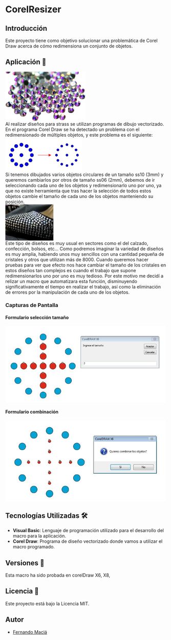 # CorelResizer

## Introducción

Este proyecto tiene como objetivo solucionar una problemática de Corel Draw acerca de cómo redimensiona un conjunto de objetos.

## Aplicación :gem:

<img src="static/img/strass.jpg" alt="Strass" width="250" style="display: block;"/>Al realizar diseños para strass se utilizan programas de dibujo vectorizado. En el programa Corel Draw se ha detectado un problema con el redimensionado de múltiples objetos, y este problema es el siguiente: 
<img src="static/img/imagen1.jpg" alt="Composición ss10" width="240" style="display: block;"/>
Si tenemos dibujados varios objetos circulares de un tamaño ss10 (3mm) y queremos cambiarlos por otros de tamaño ss06 (2mm), debemos de ir seleccionando cada uno de los objetos y redimensionarlo uno por uno, ya que no existe herramienta que tras hacer la selección de todos estos objetos cambie el tamaño de cada uno de los objetos manteniendo su posición. 
<img src="static/img/zapato.jpeg" alt="Zapato con strass" width="150" style="display: block;"/>
Este tipo de diseños es muy usual en sectores como el del calzado, confección, bolsos, etc... Como podremos imaginar la variedad de diseños es muy amplia, habiendo unos muy sencillos con una cantidad pequeña de cristales y otros que utilizan más de 8000. Cuando queremos hacer pruebas para ver que efecto nos hace cambiar el tamaño de los cristales en estos diseños tan complejos es cuando el trabajo que supone redimensionarlos uno por uno es muy tedioso. Por este motivo me decidí a relizar un macro que automatizara esta función, disminuyendo significativamente el tiempo en realizar el trabajo, así como la eliminación de errores por la manipulación de cada uno de los objetos.

### Capturas de Pantalla

#### Formulario selección tamaño
<img src="static/img/captura1.JPG" alt="Strass" width="500" style="display: block;"/>

#### Formulario combinación
<img src="static/img/captura2.JPG" alt="Strass" width="500" style="display: block;"/>

## Tecnologías Utilizadas :hammer_and_wrench:

- **Visual Basic**: Lenguaje de programación utilizado para el desarrollo del macro para la aplicación.
- **Corel Draw**: Programa de diseño vectorizado donde vamos a utilizar el macro programado.

## Versiones :pushpin:

Esta macro ha sido probada en corelDraw X6, X8,

## Licencia :page_with_curl:

Este proyecto está bajo la Licencia MIT.

## Autor

- [Fernando Maciá](https://github.com/fernandomacia)


